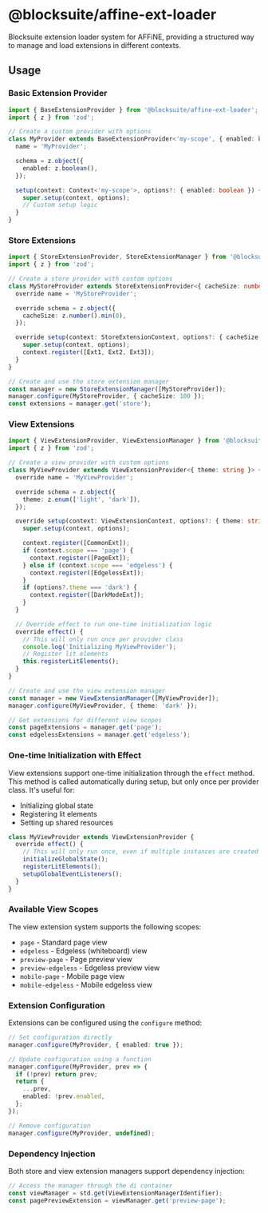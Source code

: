 # @blocksuite/affine-ext-loader

Blocksuite extension loader system for AFFiNE, providing a structured way to manage and load extensions in different contexts.

## Usage

### Basic Extension Provider

```typescript
import { BaseExtensionProvider } from '@blocksuite/affine-ext-loader';
import { z } from 'zod';

// Create a custom provider with options
class MyProvider extends BaseExtensionProvider<'my-scope', { enabled: boolean }> {
  name = 'MyProvider';

  schema = z.object({
    enabled: z.boolean(),
  });

  setup(context: Context<'my-scope'>, options?: { enabled: boolean }) {
    super.setup(context, options);
    // Custom setup logic
  }
}
```

### Store Extensions

```typescript
import { StoreExtensionProvider, StoreExtensionManager } from '@blocksuite/affine-ext-loader';
import { z } from 'zod';

// Create a store provider with custom options
class MyStoreProvider extends StoreExtensionProvider<{ cacheSize: number }> {
  override name = 'MyStoreProvider';

  override schema = z.object({
    cacheSize: z.number().min(0),
  });

  override setup(context: StoreExtensionContext, options?: { cacheSize: number }) {
    super.setup(context, options);
    context.register([Ext1, Ext2, Ext3]);
  }
}

// Create and use the store extension manager
const manager = new StoreExtensionManager([MyStoreProvider]);
manager.configure(MyStoreProvider, { cacheSize: 100 });
const extensions = manager.get('store');
```

### View Extensions

```typescript
import { ViewExtensionProvider, ViewExtensionManager } from '@blocksuite/affine-ext-loader';
import { z } from 'zod';

// Create a view provider with custom options
class MyViewProvider extends ViewExtensionProvider<{ theme: string }> {
  override name = 'MyViewProvider';

  override schema = z.object({
    theme: z.enum(['light', 'dark']),
  });

  override setup(context: ViewExtensionContext, options?: { theme: string }) {
    super.setup(context, options);

    context.register([CommonExt]);
    if (context.scope === 'page') {
      context.register([PageExt]);
    } else if (context.scope === 'edgeless') {
      context.register([EdgelessExt]);
    }
    if (options?.theme === 'dark') {
      context.register([DarkModeExt]);
    }
  }

  // Override effect to run one-time initialization logic
  override effect() {
    // This will only run once per provider class
    console.log('Initializing MyViewProvider');
    // Register lit elements
    this.registerLitElements();
  }
}

// Create and use the view extension manager
const manager = new ViewExtensionManager([MyViewProvider]);
manager.configure(MyViewProvider, { theme: 'dark' });

// Get extensions for different view scopes
const pageExtensions = manager.get('page');
const edgelessExtensions = manager.get('edgeless');
```

### One-time Initialization with Effect

View extensions support one-time initialization through the `effect` method. This method is called automatically during setup, but only once per provider class. It's useful for:

- Initializing global state
- Registering lit elements
- Setting up shared resources

```typescript
class MyViewProvider extends ViewExtensionProvider {
  override effect() {
    // This will only run once, even if multiple instances are created
    initializeGlobalState();
    registerLitElements();
    setupGlobalEventListeners();
  }
}
```

### Available View Scopes

The view extension system supports the following scopes:

- `page` - Standard page view
- `edgeless` - Edgeless (whiteboard) view
- `preview-page` - Page preview view
- `preview-edgeless` - Edgeless preview view
- `mobile-page` - Mobile page view
- `mobile-edgeless` - Mobile edgeless view

### Extension Configuration

Extensions can be configured using the `configure` method:

```typescript
// Set configuration directly
manager.configure(MyProvider, { enabled: true });

// Update configuration using a function
manager.configure(MyProvider, prev => {
  if (!prev) return prev;
  return {
    ...prev,
    enabled: !prev.enabled,
  };
});

// Remove configuration
manager.configure(MyProvider, undefined);
```

### Dependency Injection

Both store and view extension managers support dependency injection:

```typescript
// Access the manager through the di container
const viewManager = std.get(ViewExtensionManagerIdentifier);
const pagePreviewExtension = viewManager.get('preview-page');
```
